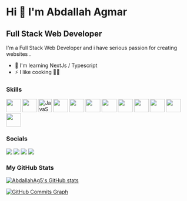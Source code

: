 Hi 👋 I'm Abdallah Agmar
===============================

Full Stack Web Developer
------------------------

I'm a Full Stack Web Developer and i have serious passion for creating websites .

*   🧠  I'm learning NextJs / Typescript
*   ⚡  I like cooking 👨‍🍳

### Skills

<p align="left">
<img src="https://www.vectorlogo.zone/logos/w3_html5/w3_html5-icon.svg" width="40" height="36" />
<img src="https://www.vectorlogo.zone/logos/w3_css/w3_css-icon.svg" width="40" height="36" />
<img src="https://raw.githubusercontent.com/danielcranney/readme-generator/main/public/icons/skills/javascript-colored.svg" width="36" height="36" alt="JavaScript" />  
<img src="https://www.vectorlogo.zone/logos/php/php-vertical.svg" width="40" height="36" />
<img src="https://www.vectorlogo.zone/logos/getbootstrap/getbootstrap-icon.svg" width="40" height="36" />
<img src="https://www.vectorlogo.zone/logos/tailwindcss/tailwindcss-icon.svg" width="40" height="36" />
<img src="https://www.vectorlogo.zone/logos/mysql/mysql-official.svg" width="40" height="36" />
<img src="https://www.vectorlogo.zone/logos/mongodb/mongodb-icon.svg" width="40" height="36" />
<img src="https://www.vectorlogo.zone/logos/reactjs/reactjs-icon.svg" width="40" height="36" />
<img src="https://www.vectorlogo.zone/logos/laravel/laravel-icon.svg" width="40" height="36" />
<img src="https://www.vectorlogo.zone/logos/git-scm/git-scm-icon.svg" width="40" height="36" />
<img src="https://www.vectorlogo.zone/logos/sass-lang/sass-lang-icon.svg" width="40" height="36" />
</p>

### Socials

<p align="left"> <a href="https://codepen.io/abdallahag5" target="_blank" rel="noreferrer"><img src="https://img.shields.io/badge/Codepen-000000?style=for-the-badge&logo=codepen&logoColor=white"/></a> <a href="https://www.instagram.com/ag__abdo/" target="_blank" rel="noreferrer"><img src="https://img.shields.io/badge/Instagram-E4405F?style=for-the-badge&logo=instagram&logoColor=white"  /></a> <a href="https://www.linkedin.com/in/abdallah-agmar/" target="_blank" rel="noreferrer"><img src="https://img.shields.io/badge/LinkedIn-0077B5?style=for-the-badge&logo=linkedin&logoColor=white" /></a>
<a href="mailto:abdallah.agmar2507@gmail.com" ><img src="https://img.shields.io/badge/Gmail-D14836?style=for-the-badge&logo=gmail&logoColor=white" /></a></p>


### My GitHub Stats

<a href="http://www.github.com/AbdallahAg5"><img src="https://github-readme-stats.vercel.app/api?username=AbdallahAg5&show_icons=true&hide=&count_private=true&title_color=0891b2&text_color=ffffff&icon_color=0891b2&bg_color=1c1917&hide_border=true&show_icons=true" alt="AbdallahAg5's GitHub stats" /></a>

<a href="http://www.github.com/AbdallahAg5"><img src="https://activity-graph.herokuapp.com/graph?username=AbdallahAg5&bg_color=1c1917&color=ffffff&line=0891b2&point=ffffff&area_color=1c1917&area=true&hide_border=true&custom_title=GitHub%20Commits%20Graph" alt="GitHub Commits Graph" /></a>

